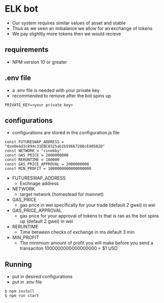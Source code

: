 # ELK bot 
* Our system requires similar values of asset and stable
* Thus as we seen an imbalance we allow for an exchange of tokens
* We pay slighltly more tokens then we would recieve
## requirements 
* NPM version 10 or greater

## .env file 
* a .env file is needed with your private key 
* recommended to remove after the bot spins up
```
PRIVATE_KEY=<your private key>

```
## configurations
* configurations are stored in the configuration.js file 
```
const FUTURESWAP_ADDRESS = "0xe0e4d3c894c31EBC0325ab2b59667286cE40582D"
const NETWORK = "rinekby"
const GAS_PRICE = 2000000000
const RERUNTIME = 180000
const GAS_PRICE_APPROVAL = 2000000000
const MIN_PROFIT = 1000000000000000000

```
* FUTURESWAP_ADDRESS 
    * Exchnage address
* NETWORK
    * target network (homestead for mainnet)
* GAS_PRICE
    * gas price in wei specifically for your trade (default 2 gwei) in wei
* GAS_PRICE_APPROVAL
    * gas price for your approval of tokens tx that is ran as the bot spins up (default 2 gwei) in wei
* RERUNTIME
    * Time between checks of exchange in ms default 3 min
* MIN_PROFIT
    * The minimium amount of profit you will make before you send a transaciton 1000000000000000000 = $1 USD
## Running
* put in desired configurations 
* put in .env file
```
$ npm install 
$ npm run start
```